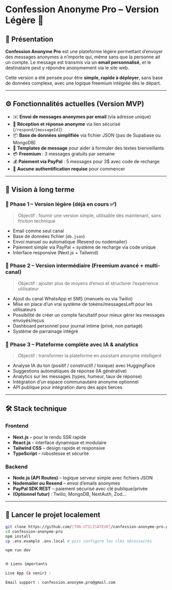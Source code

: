 # Confession Anonyme Pro – Version Légère 💌

## 📌 Présentation

**Confession Anonyme Pro** est une plateforme légère permettant d’envoyer des messages anonymes à n’importe qui, même sans que la personne ait un compte. Le message est transmis via un **email personnalisé**, et le destinataire peut y répondre anonymement via le site web.

Cette version a été pensée pour être **simple, rapide à déployer**, sans base de données complexe, avec une logique freemium intégrée dès le départ.

---

## ⚙️ Fonctionnalités actuelles (Version MVP)

- ✉️ **Envoi de messages anonymes par email** (via adresse unique)
- 💬 **Réception et réponse anonyme** via lien sécurisé (`/respond/[messageId]`)
- 📦 **Base de données simplifiée** via fichier JSON (pas de Supabase ou MongoDB)
- 🧠 **Templates de message** pour aider à formuler des textes bienveillants
- 💳 **Freemium** : 3 messages gratuits par semaine
- 💰 **Paiement via PayPal** : 5 messages pour 3$ avec code de recharge
- 🔐 **Aucune authentification requise** pour commencer

---

## 🔮 Vision à long terme

### 🧩 Phase 1 – Version légère (déjà en cours ✅)

> Objectif : fournir une version simple, utilisable dès maintenant, sans friction technique

- Email comme seul canal
- Base de données fichier (`db.json`)
- Envoi manuel ou automatique (Resend ou nodemailer)
- Paiement simple via PayPal + système de recharge via code unique
- Interface responsive (Next.js + Tailwind)

### 🚀 Phase 2 – Version intermédiaire (Freemium avancé + multi-canal)

> Objectif : ajouter plus de moyens d’envoi et structurer l’expérience utilisateur

- Ajout du canal WhatsApp et SMS (manuels ou via Twilio)
- Mise en place d’un vrai système de tokens/messagesLeft pour les utilisateurs
- Possibilité de créer un compte facultatif pour mieux gérer les messages envoyés/reçus
- Dashboard personnel pour journal intime (privé, non partagé)
- Système de parrainage intégré

### 🧠 Phase 3 – Plateforme complète avec IA & analytics

> Objectif : transformer la plateforme en assistant anonyme intelligent

- Analyse IA du ton (positif / constructif / toxique) avec HuggingFace
- Suggestions automatiques de réponse (IA générative)
- Analytics sur les messages (types, humeur, taux de réponse)
- Intégration d’un espace communautaire anonyme optionnel
- API publique pour intégration dans des apps tierces

---

## 🛠️ Stack technique

### Frontend
- **Next.js** – pour le rendu SSR rapide
- **React.js** – interface dynamique et modulaire
- **Tailwind CSS** – design rapide et responsive
- **TypeScript** – robustesse et sécurité

### Backend
- **Node.js (API Routes)** – logique serveur simple avec fichiers JSON
- **Nodemailer ou Resend** – envoi d’emails anonymes
- **PayPal SDK REST** – paiement sécurisé avec clé publique/privée
- **(Optionnel futur)** : Twilio, MongoDB, NextAuth, Zod...

---

## 🚀 Lancer le projet localement

```bash
git clone https://github.com/[TON-UTILISATEUR]/confession-anonyme-pro.git
cd confession-anonyme-pro
npm install
cp .env.example .env.local # puis configure les clés nécessaires

npm run dev


🌐 Liens importants

Live App (à venir) :

Email support : confession.anonyme.pro@gmail.com
